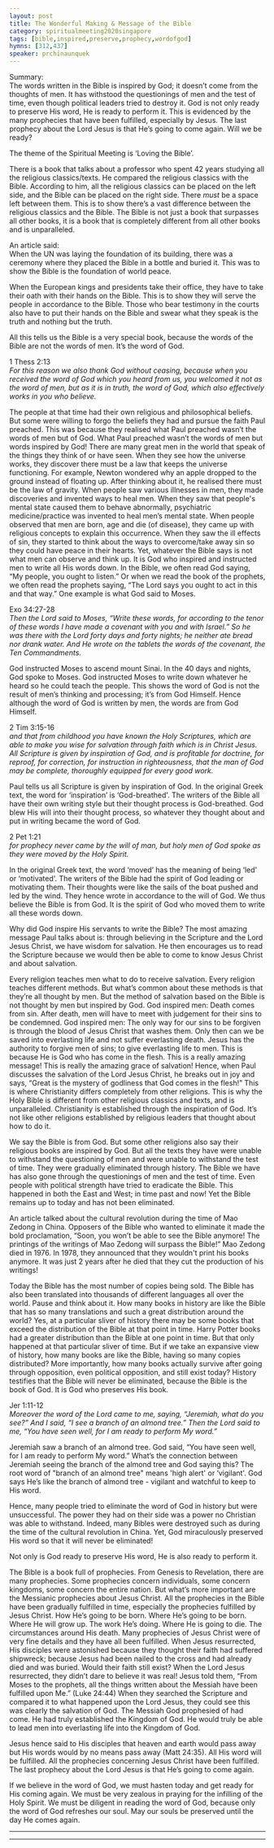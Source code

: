 ```yaml
---
layout: post
title: The Wonderful Making & Message of the Bible
category: spiritualmeeting2020singapore
tags: [bible,inspired,preserve,prophecy,wordofgod]
hymns: [312,437]
speaker: prchinaunquek
---
```

Summary:  
The words written in the Bible is inspired by God; it doesn’t come from the thoughts of men. It has withstood the questionings of men and the test of time, even though political leaders tried to destroy it. God is not only ready to preserve His word, He is ready to perform it. This is evidenced by the many prophecies that have been fulfilled, especially by Jesus. The last prophecy about the Lord Jesus is that He’s going to come again. Will we be ready?

The theme of the Spiritual Meeting is ‘Loving the Bible’.

There is a book that talks about a professor who spent 42 years studying all the religious classics/texts. He compared the religious classics with the Bible. According to him, all the religious classics can be placed on the left side, and the Bible can be placed on the right side. There *must* be a space left between them. This is to show there’s a vast difference between the religious classics and the Bible. The Bible is not just a book that surpasses all other books, it is a book that is completely different from all other books and is unparalleled.

An article said:  
When the UN was laying the foundation of its building, there was a ceremony where they placed the Bible in a bottle and buried it. This was to show the Bible is the foundation of world peace. 

When the European kings and presidents take their office, they have to take their oath with their hands on the Bible. This is to show they will serve the people in accordance to the Bible. Those who bear testimony in the courts also have to put their hands on the Bible and swear what they speak is the truth and nothing but the truth. 

All this tells us the Bible is a very special book, because the words of the Bible are not the words of men. It’s the word of God. 

1 Thess 2:13  
*For this reason we also thank God without ceasing, because when you received the word of God which you heard from us, you welcomed it not as the word of men, but as it is in truth, the word of God, which also effectively works in you who believe.*

The people at that time had their own religious and philosophical beliefs. But some were willing to forgo the beliefs they had and pursue the faith Paul preached. This was because they realised what Paul preached wasn’t the words of men but of God. What Paul preached wasn’t the words of men but words inspired by God! There are many great men in the world that speak of the things they think of or have seen. When they see how the universe works, they discover there must be a law that keeps the universe functioning. For example, Newton wondered why an apple dropped to the ground instead of floating up. After thinking about it, he realised there must be the law of gravity. When people saw various illnesses in men, they made discoveries and invented ways to heal men. When they saw that people's mental state caused them to behave abnormally, psychiatric medicine/practice was invented to heal men’s mental state. When people observed that men are born, age and die (of disease), they came up with religious concepts to explain this occurrence. When they saw the ill effects of sin, they started to think about the ways to overcome/take away sin so they could have peace in their hearts. Yet, whatever the Bible says is not what men can observe and think up. It is God who inspired and instructed men to write all His words down. In the Bible, we often read God saying, “My people, you ought to listen.” Or when we read the book of the prophets, we often read the prophets saying, “The Lord says you ought to act in this and that way.” One example is what God said to Moses.

Exo 34:27-28  
*Then the Lord said to Moses, “Write these words, for according to the tenor of these words I have made a covenant with you and with Israel.” So he was there with the Lord forty days and forty nights; he neither ate bread nor drank water. And He wrote on the tablets the words of the covenant, the Ten Commandments.*

God instructed Moses to ascend mount Sinai. In the 40 days and nights, God spoke to Moses. God instructed Moses to write down whatever he heard so he could teach the people. This shows the word of God is not the result of men’s thinking and processing; it’s from God Himself. Hence although the word of God is written by men, the words are from God Himself. 

2 Tim 3:15-16  
*and that from childhood you have known the Holy Scriptures, which are able to make you wise for salvation through faith which is in Christ Jesus.
All Scripture is given by inspiration of God, and is profitable for doctrine, for reproof, for correction, for instruction in righteousness, that the man of God may be complete, thoroughly equipped for every good work.*

Paul tells us all Scripture is given by inspiration of God. In the original Greek text, the word for ‘inspiration’ is ‘God-breathed'. The writers of the Bible all have their own writing style but their thought process is God-breathed. God blew His will into their thought process, so whatever they thought about and put in writing became the word of God. 

2 Pet 1:21  
*for prophecy never came by the will of man, but holy men of God spoke as they were moved by the Holy Spirit.*

In the original Greek text, the word ‘moved’ has the meaning of being ‘led' or ‘motivated'. The writers of the Bible had the spirit of God leading or motivating them. Their thoughts were like the sails of the boat pushed and led by the wind. They hence wrote in accordance to the will of God. We thus believe the Bible is from God. It is the spirit of God who moved them to write all these words down. 

Why did God inspire His servants to write the Bible? The most amazing message Paul talks about is: through believing in the Scripture and the Lord Jesus Christ, we have wisdom for salvation. He then encourages us to read the Scripture because we would then be able to come to know Jesus Christ and about salvation. 

Every religion teaches men what to do to receive salvation. Every religion teaches different methods. But what’s common about these methods is that they’re all thought by men. But the method of salvation based on the Bible is not thought by men but inspired by God. God inspired men: Death comes from sin. After death, men will have to meet with judgement for their sins to be condemned. God inspired men: The only way for our sins to be forgiven is through the blood of Jesus Christ that washes them. Only then can we be saved into everlasting life and not suffer everlasting death. Jesus has the authority to forgive men of sins; to give everlasting life to men. This is because He is God who has come in the flesh. This is a really amazing message! This is really the amazing grace of salvation! Hence, when Paul discusses the salvation of the Lord Jesus Christ, he breaks out in joy and says, “Great is the mystery of godliness that God comes in the flesh!” This is where Christianity differs completely from other religions. This is why the Holy Bible is different from other religious classics and texts, and is unparalleled. Christianity is established through the inspiration of God. It’s not like other religions established by religious leaders that thought about how to do it. 

We say the Bible is from God. But some other religions also say their religious books are inspired by God. But all the texts they have were unable to withstand the questioning of men and were unable to withstand the test of time. They were gradually eliminated through history. The Bible we have has also gone through the questionings of men and the test of time. Even people with political strength have tried to eradicate the Bible. This happened in both the East and West; in time past and now! Yet the Bible remains up to today and has not been eliminated. 

An article talked about the cultural revolution during the time of Mao Zedong in China. Opposers of the Bible who wanted to eliminate it made the bold proclamation, “Soon, you won’t be able to see the Bible anymore! The printings of the writings of Mao Zedong will surpass the Bible!” Mao Zedong died in 1976. In 1978, they announced that they wouldn't print his books anymore. It was just 2 years after he died that they cut the production of his writings! 

Today the Bible has the most number of copies being sold. The Bible has also been translated into thousands of different languages all over the world. Pause and think about it. How many books in history are like the Bible that has so many translations and such a great distribution around the world? Yes, at a particular sliver of history there may be some books that exceed the distribution of the Bible at that point in time. Harry Potter books had a greater distribution than the Bible at one point in time. But that only happened at that particular sliver of time. But if we take an expansive view of history, how many books are like the Bible, having so many copies distributed? More importantly, how many books actually survive after going through opposition, even political opposition, and still exist today? History testifies that the Bible will never be eliminated, because the Bible is the book of God. It is God who preserves His book. 

Jer 1:11-12  
*Moreover the word of the Lord came to me, saying, “Jeremiah, what do you see?”
And I said, “I see a branch of an almond tree.”
Then the Lord said to me, “You have seen well, for I am ready to perform My word.”*

Jeremiah saw a branch of an almond tree. God said, “You have seen well, for I am ready to perform My word.” What’s the connection between Jeremiah seeing the branch of the almond tree and God saying this? The root word of "branch of an almond tree" means 'high alert' or ‘vigilant'. God says He’s like the branch of almond tree - vigilant and watchful to keep to His word. 

Hence, many people tried to eliminate the word of God in history but were unsuccessful. The power they had on their side was a power no Christian was able to withstand. Indeed, many Bibles were destroyed such as during the time of the cultural revolution in China. Yet, God miraculously preserved His word so that it will never be eliminated! 

Not only is God ready to preserve His word, He is also ready to perform it.

The Bible is a book full of prophecies. From Genesis to Revelation, there are many prophecies. Some prophecies concern individuals, some concern kingdoms, some concern the entire nation. But what’s more important are the Messianic prophecies about Jesus Christ. All the prophecies in the Bible have been gradually fulfilled in time, especially the prophecies fulfilled by Jesus Christ. How He’s going to be born. Where He’s going to be born. Where He will grow up. The work He’s doing. Where He is going to die. The circumstances around His death. Many prophecies of Jesus Christ were of very fine details and they have all been fulfilled. When Jesus resurrected, His disciples were astonished because they thought their faith had suffered shipwreck; because Jesus had been nailed to the cross and had already died and was buried. Would their faith still exist? When the Lord Jesus resurrected, they didn’t dare to believe it was real! Jesus told them, “From Moses to the prophets, all the things written about the Messiah have been fulfilled upon Me.” (Luke 24:44) When they searched the Scripture and compared it to what happened upon the Lord Jesus, they could see this was clearly the salvation of God. The Messiah God prophesied of had come. He had truly established the Kingdom of God. He would truly be able to lead men into everlasting life into the Kingdom of God. 

Jesus hence said to His disciples that heaven and earth would pass away but His words would by no means pass away (Matt 24:35). All His word will be fulfilled. All the prophecies concerning Jesus Christ have been fulfilled. The last prophecy about the Lord Jesus is that He’s going to come again. 

If we believe in the word of God, we must hasten today and get ready for His coming again. We must be very zealous in praying for the infilling of the Holy Spirit. We must be diligent in reading the word of God, because only the word of God refreshes our soul. May our souls be preserved until the day He comes again.

----
****
